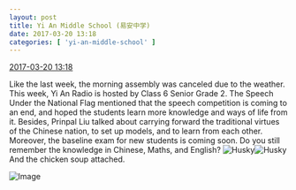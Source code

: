 ```yaml
---
layout: post
title: Yi An Middle School (易安中学)
date: 2017-03-20 13:18
categories: [ 'yi-an-middle-school' ]
---
```


<div class="weibo-info">
  <a href="http://weibo.com/6074218720/EAEKEneyA">2017-03-20 13:18</a>
</div>

Like the last week, the morning assembly was canceled due to the weather. This week, Yi An Radio is hosted by Class 6 Senior Grade 2. The Speech Under the National Flag mentioned that the speech competition is coming to an end, and hoped the students learn more knowledge and ways of life from it. Besides, Prinpal Liu talked about carrying forward the traditional virtues of the Chinese nation, to set up models, and to learn from each other. Moreover, the baseline exam for new students is coming soon. Do you still remember the knowledge in Chinese, Maths, and English? ![Husky](http://img.t.sinajs.cn/t4/appstyle/expression/ext/normal/74/moren_hashiqi_org.png)![Husky](http://img.t.sinajs.cn/t4/appstyle/expression/ext/normal/74/moren_hashiqi_org.png) And the chicken soup attached.

<!-- more -->

![Image](http://wx2.sinaimg.cn/mw690/006D4NLGgy1fdt7vkl6h4j306w083jrk.jpg)
